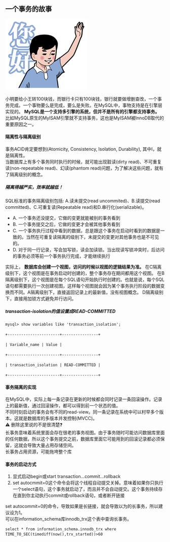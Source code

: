 ## 一个事务的故事
![hello](./img/xiaoming.png)

小明要给小王转100块钱，而银行卡只有100块钱，银行就要做增删查改，一个事务完成。一个事物要么是完成，要么是失败。在MySQL中，事物支持是在引擎层实现的。 **MySQL是一个支持多引擎的系统，但并不是所有的引擎都支持事务。** 比如MySQL原生的MyISAM引擎就不支持事务，这也是MyISAM被InnoDB取代的重要原因之一。<br>
#### 隔离性与隔离级别
事务ACID肯定要想到(Atomicity, Consistency, Isolation, Durability), 其中I，就是隔离性。<br>
当数据库上有多个事务同时执行的时候，就可能出现脏读(dirty read)、不可重复读(non-repeatable read)、幻读(phantom read)问题，为了解决这些问题，就有了隔离级别的概念。<br>
##### 隔离得越严实，效率就越低！
SQL标准的事务隔离级别包括: A.读未提交(read uncommited)、B.读提交(read committed)、C.可重复读(Repeatable read)和D.串行化(serializable)。<br>
* A. 一个事务还没提交，它做的变更就能被别的事务看到
* B. 一个事务提交之后，它做的变更才会被其他事务看到
* C. 一个事务执行过程中看到的数据，总是跟这个事务在启动时看到的数据是一致的。当然在可重复读隔离的级别下，未提交的变更对其他事务也是不可见的。
* D. 对于同一行记录，写会加写锁，读会加读锁。当出现读写锁冲突时，后访问的事务必须等前一个事务执行完成，才能继续执行

实际上， **数据库会创建一个视图，访问的时候以视图的逻辑结果为准。** 在C隔离级别下，这个视图是在事务启动时创建的，整个事务存在期间都用这个视图。 在B 隔离级别下，这个视图是在每个SQL语句开始执行时创建的。也就是说，每个SQL语句都需要执行一次创建视图，这样每个视图就会因为某个事务执行阶段的数据变换而不同。A隔离级别下，直接返回记录上的最新值，没有视图概念。 D隔离级别下，直接用加锁方式避免并行访问。<br>

##### transaction-isolation的值设置成READ-COMMITTED
```mysql
mysql> show variables like 'transaction_isolation';

+-----------------------+----------------+

| Variable_name | Value |

+-----------------------+----------------+

| transaction_isolation | READ-COMMITTED |

+-----------------------+----------------+

```
#### 事务隔离的实现
在MySQL中，实际上每一条记录在更新的时候都会同时记录一条回滚操作。记录上的最新值，通过回滚操作，都可以得到前一个状态的值。<br>
不同时刻启动的事务会有不同的read-view。同一条记录在系统中可以村早多个版本。这就是数据库的多版本并发控制(MVCC)。<br>
⚠️ 删除这里说的不是很清楚❓<br>
长事务意味着系统里面会存在很老的事务视图。由于事务随时可能访问数据库里面的任何数据，所以这个事务提交之前，数据库里面它可能用到的回滚记录都必须保留，这就会导致大量占用存储空间。<br>
长事务占用资源，可能拖垮整个库<br>
#### 事务的启动方式
1. 显式启动begin或start transaction...commit...rollback
2. set autocmmit=0这个命令会将这个线程自动提交关掉。意味着如果你只执行一个select语句，这个事务就启动了，而且并不会自动提交。这个事务持续存在直到你主动执行commit或rollback语句，或者断开链接

set autocommit=0的命令，导致如果是长链接，就会导致以为的长事务，所以建议设为1。<br>
可以在information_schema库innodb_trx这个表中查询长事务。
```mysql
select * from information_schema.innodb_trx where TIME_TO_SEC(timediff(now(),trx_started))>60
```


